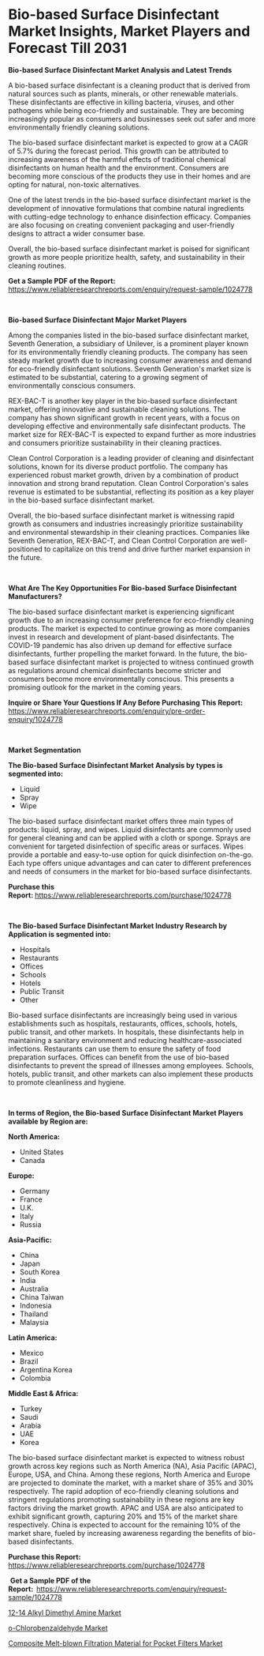 <p><h1>Bio-based Surface Disinfectant Market Insights, Market Players and Forecast Till 2031</h1></p><p><strong>Bio-based Surface Disinfectant Market Analysis and Latest Trends</strong></p>
<p><p>A bio-based surface disinfectant is a cleaning product that is derived from natural sources such as plants, minerals, or other renewable materials. These disinfectants are effective in killing bacteria, viruses, and other pathogens while being eco-friendly and sustainable. They are becoming increasingly popular as consumers and businesses seek out safer and more environmentally friendly cleaning solutions.</p><p>The bio-based surface disinfectant market is expected to grow at a CAGR of 5.7% during the forecast period. This growth can be attributed to increasing awareness of the harmful effects of traditional chemical disinfectants on human health and the environment. Consumers are becoming more conscious of the products they use in their homes and are opting for natural, non-toxic alternatives.</p><p>One of the latest trends in the bio-based surface disinfectant market is the development of innovative formulations that combine natural ingredients with cutting-edge technology to enhance disinfection efficacy. Companies are also focusing on creating convenient packaging and user-friendly designs to attract a wider consumer base.</p><p>Overall, the bio-based surface disinfectant market is poised for significant growth as more people prioritize health, safety, and sustainability in their cleaning routines.</p></p>
<p><strong>Get a Sample PDF of the Report:&nbsp;</strong> <a href="https://www.reliableresearchreports.com/enquiry/request-sample/1024778">https://www.reliableresearchreports.com/enquiry/request-sample/1024778</a></p>
<p>&nbsp;</p>
<p><strong>Bio-based Surface Disinfectant Major Market Players</strong></p>
<p><p>Among the companies listed in the bio-based surface disinfectant market, Seventh Generation, a subsidiary of Unilever, is a prominent player known for its environmentally friendly cleaning products. The company has seen steady market growth due to increasing consumer awareness and demand for eco-friendly disinfectant solutions. Seventh Generation's market size is estimated to be substantial, catering to a growing segment of environmentally conscious consumers.</p><p>REX-BAC-T is another key player in the bio-based surface disinfectant market, offering innovative and sustainable cleaning solutions. The company has shown significant growth in recent years, with a focus on developing effective and environmentally safe disinfectant products. The market size for REX-BAC-T is expected to expand further as more industries and consumers prioritize sustainability in their cleaning practices.</p><p>Clean Control Corporation is a leading provider of cleaning and disinfectant solutions, known for its diverse product portfolio. The company has experienced robust market growth, driven by a combination of product innovation and strong brand reputation. Clean Control Corporation's sales revenue is estimated to be substantial, reflecting its position as a key player in the bio-based surface disinfectant market.</p><p>Overall, the bio-based surface disinfectant market is witnessing rapid growth as consumers and industries increasingly prioritize sustainability and environmental stewardship in their cleaning practices. Companies like Seventh Generation, REX-BAC-T, and Clean Control Corporation are well-positioned to capitalize on this trend and drive further market expansion in the future.</p></p>
<p>&nbsp;</p>
<p><strong>What Are The Key Opportunities For Bio-based Surface Disinfectant Manufacturers?</strong></p>
<p><p>The bio-based surface disinfectant market is experiencing significant growth due to an increasing consumer preference for eco-friendly cleaning products. The market is expected to continue growing as more companies invest in research and development of plant-based disinfectants. The COVID-19 pandemic has also driven up demand for effective surface disinfectants, further propelling the market forward. In the future, the bio-based surface disinfectant market is projected to witness continued growth as regulations around chemical disinfectants become stricter and consumers become more environmentally conscious. This presents a promising outlook for the market in the coming years.</p></p>
<p><strong>Inquire or Share Your Questions If Any Before Purchasing This Report:</strong> <a href="https://www.reliableresearchreports.com/enquiry/pre-order-enquiry/1024778">https://www.reliableresearchreports.com/enquiry/pre-order-enquiry/1024778</a></p>
<p>&nbsp;</p>
<p><strong>Market Segmentation</strong></p>
<p><strong>The Bio-based Surface Disinfectant Market Analysis by types is segmented into:</strong></p>
<p><ul><li>Liquid</li><li>Spray</li><li>Wipe</li></ul></p>
<p><p>The bio-based surface disinfectant market offers three main types of products: liquid, spray, and wipes. Liquid disinfectants are commonly used for general cleaning and can be applied with a cloth or sponge. Sprays are convenient for targeted disinfection of specific areas or surfaces. Wipes provide a portable and easy-to-use option for quick disinfection on-the-go. Each type offers unique advantages and can cater to different preferences and needs of consumers in the market for bio-based surface disinfectants.</p></p>
<p><strong>Purchase this Report:&nbsp;</strong><a href="https://www.reliableresearchreports.com/purchase/1024778">https://www.reliableresearchreports.com/purchase/1024778</a></p>
<p>&nbsp;</p>
<p><strong>The Bio-based Surface Disinfectant Market Industry Research by Application is segmented into:</strong></p>
<p><ul><li>Hospitals</li><li>Restaurants</li><li>Offices</li><li>Schools</li><li>Hotels</li><li>Public Transit</li><li>Other</li></ul></p>
<p><p>Bio-based surface disinfectants are increasingly being used in various establishments such as hospitals, restaurants, offices, schools, hotels, public transit, and other markets. In hospitals, these disinfectants help in maintaining a sanitary environment and reducing healthcare-associated infections. Restaurants can use them to ensure the safety of food preparation surfaces. Offices can benefit from the use of bio-based disinfectants to prevent the spread of illnesses among employees. Schools, hotels, public transit, and other markets can also implement these products to promote cleanliness and hygiene.</p></p>
<p>&nbsp;</p>
<p><strong>In terms of Region, the Bio-based Surface Disinfectant Market Players available by Region are:</strong></p>
<p>
    <p> <strong> North America: </strong>
        <ul>
            <li>United States</li>
            <li>Canada</li>
        </ul>
        </p> 
    <p> <strong> Europe: </strong>
        <ul>
            <li>Germany</li>
            <li>France</li>
            <li>U.K.</li>
            <li>Italy</li>
            <li>Russia</li>
        </ul>
        </p> 
    <p> <strong> Asia-Pacific: </strong>
        <ul>
            <li>China</li>
            <li>Japan</li>
            <li>South Korea</li>
            <li>India</li>
            <li>Australia</li>
            <li>China Taiwan</li>
            <li>Indonesia</li>
            <li>Thailand</li>
            <li>Malaysia</li>
        </ul>
        </p> 
    <p> <strong> Latin America: </strong>
        <ul>
            <li>Mexico</li>
            <li>Brazil</li>
            <li>Argentina Korea</li>
            <li>Colombia</li>
        </ul>
        </p> 
    <p> <strong> Middle East & Africa: </strong>
        <ul>
            <li>Turkey</li>
            <li>Saudi</li>
            <li>Arabia</li>
            <li>UAE</li>
            <li>Korea</li>
        </ul>
    </p>
    </p>
<p><p>The bio-based surface disinfectant market is expected to witness robust growth across key regions such as North America (NA), Asia Pacific (APAC), Europe, USA, and China. Among these regions, North America and Europe are projected to dominate the market, with a market share of 35% and 30% respectively. The rapid adoption of eco-friendly cleaning solutions and stringent regulations promoting sustainability in these regions are key factors driving the market growth. APAC and USA are also anticipated to exhibit significant growth, capturing 20% and 15% of the market share respectively. China is expected to account for the remaining 10% of the market share, fueled by increasing awareness regarding the benefits of bio-based disinfectants.</p></p>
<p><strong>Purchase this Report: </strong><a href="https://www.reliableresearchreports.com/purchase/1024778">https://www.reliableresearchreports.com/purchase/1024778</a></p>
<p>&nbsp;<strong>Get a Sample PDF of the Report:&nbsp;&nbsp;</strong><a href="https://www.reliableresearchreports.com/enquiry/request-sample/1024778">https://www.reliableresearchreports.com/enquiry/request-sample/1024778</a></p>
<p><strong></strong></p>
<p><p><a href="https://github.com/brentleyjimmiealvaradoz4l1rea/Market-Research-Report-List-1/blob/main/12-14-alkyl-dimethyl-amine-market.md">12-14 Alkyl Dimethyl Amine Market</a></p><p><a href="https://github.com/eeaveuhhh/Market-Research-Report-List-1/blob/main/o-chlorobenzaldehyde-market.md">o-Chlorobenzaldehyde Market</a></p><p><a href="https://github.com/Angelnienowdseej3e45z3p8c/Market-Research-Report-List-1/blob/main/composite-melt-blown-filtration-material-for-pocket-filters-market.md">Composite Melt-blown Filtration Material for Pocket Filters Market</a></p></p>